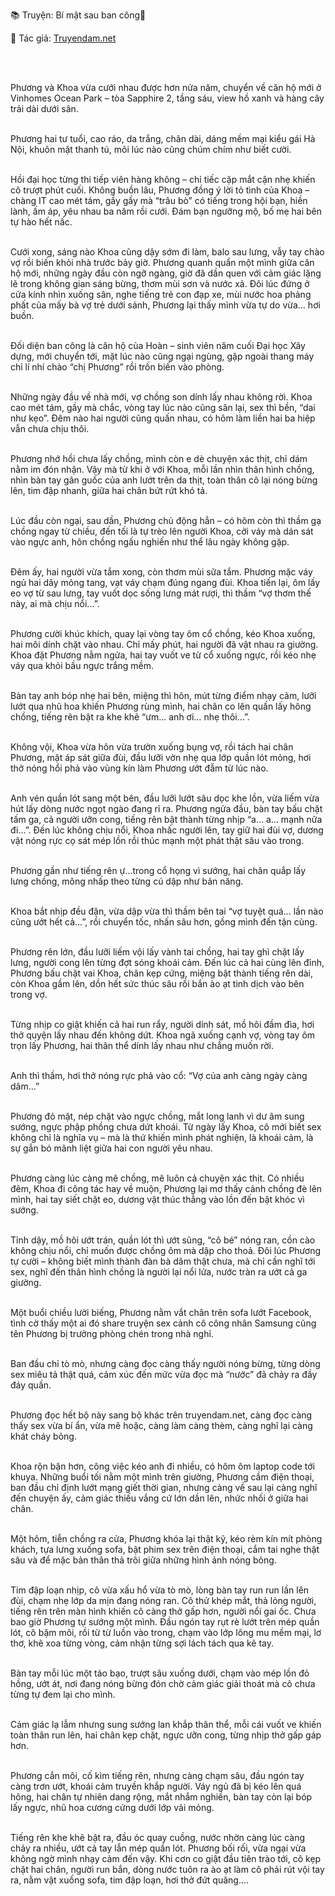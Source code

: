 📚 Truyện: Bí mật sau ban công🔞 
<br>
<p>📖 Tác giả: <a href="https://truyendam.net" target="_blank" title="Truyện sex người lớn, truyện 18+ tại Truyendam.net">Truyendam.net</a></p>
<br></br>

Phương và Khoa vừa cưới nhau được hơn nửa năm, chuyển về căn hộ mới ở Vinhomes Ocean Park – tòa Sapphire 2, tầng sáu, view hồ xanh và hàng cây trải dài dưới sân.<br></br>

Phương hai tư tuổi, cao ráo, da trắng, chân dài, dáng mềm mại kiểu gái Hà Nội, khuôn mặt thanh tú, môi lúc nào cũng chúm chím như biết cười.<br></br>

Hồi đại học từng thi tiếp viên hàng không – chỉ tiếc cặp mắt cận nhẹ khiến cô trượt phút cuối. Không buồn lâu, Phương đồng ý lời tỏ tình của Khoa – chàng IT cao mét tám, gầy gầy mà “trâu bò” có tiếng trong hội bạn, hiền lành, ấm áp, yêu nhau ba năm rồi cưới. Đám bạn ngưỡng mộ, bố mẹ hai bên tự hào hết nấc.<br></br>

Cưới xong, sáng nào Khoa cũng dậy sớm đi làm, balo sau lưng, vẫy tay chào vợ rồi biến khỏi nhà trước bảy giờ. Phương quanh quẩn một mình giữa căn hộ mới, những ngày đầu còn ngỡ ngàng, giờ đã dần quen với cảm giác lặng lẽ trong không gian sáng bừng, thơm mùi sơn và nước xả. Đôi lúc đứng ở cửa kính nhìn xuống sân, nghe tiếng trẻ con đạp xe, mùi nước hoa phảng phất của mấy bà vợ trẻ dưới sảnh, Phương lại thấy mình vừa tự do vừa… hơi buồn.<br></br>

Đối diện ban công là căn hộ của Hoàn – sinh viên năm cuối Đại học Xây dựng, mới chuyển tới, mặt lúc nào cũng ngại ngùng, gặp ngoài thang máy chỉ lí nhí chào “chị Phương” rồi trốn biến vào phòng.<br></br>

Những ngày đầu về nhà mới, vợ chồng son dính lấy nhau không rời. Khoa cao mét tám, gầy mà chắc, vòng tay lúc nào cũng săn lại, sex thì bền, “dai như kẹo”. Đêm nào hai người cũng quấn nhau, có hôm làm liền hai ba hiệp vẫn chưa chịu thôi.<br></br>

Phương nhớ hồi chưa lấy chồng, mình còn e dè chuyện xác thịt, chỉ dám nằm im đón nhận. Vậy mà từ khi ở với Khoa, mỗi lần nhìn thân hình chồng, nhìn bàn tay gân guốc của anh lướt trên da thịt, toàn thân cô lại nóng bừng lên, tim đập nhanh, giữa hai chân bứt rứt khó tả.<br></br>

Lúc đầu còn ngại, sau dần, Phương chủ động hẳn – có hôm còn thì thầm gạ chồng ngay từ chiều, đến tối là tự trèo lên người Khoa, cởi váy mà dán sát vào ngực anh, hôn chồng ngấu nghiến như thể lâu ngày không gặp.<br></br>

Đêm ấy, hai người vừa tắm xong, còn thơm mùi sữa tắm. Phương mặc váy ngủ hai dây mỏng tang, vạt váy chạm đúng ngang đùi. Khoa tiến lại, ôm lấy eo vợ từ sau lưng, tay vuốt dọc sống lưng mát rượi, thì thầm “vợ thơm thế này, ai mà chịu nổi…”.<br></br>

Phương cười khúc khích, quay lại vòng tay ôm cổ chồng, kéo Khoa xuống, hai môi dính chặt vào nhau. Chỉ mấy phút, hai người đã vật nhau ra giường. Khoa đặt Phương nằm ngửa, hai tay vuốt ve từ cổ xuống ngực, rồi kéo nhẹ váy qua khỏi bầu ngực trắng mềm.<br></br>

Bàn tay anh bóp nhẹ hai bên, miệng thì hôn, mút từng điểm nhạy cảm, lưỡi lướt qua nhũ hoa khiến Phương rùng mình, hai chân co lên quấn lấy hông chồng, tiếng rên bật ra khe khẽ “ưm… anh ơi… nhẹ thôi…”.<br></br>

Không vội, Khoa vừa hôn vừa trườn xuống bụng vợ, rồi tách hai chân Phương, mặt áp sát giữa đùi, đầu lưỡi vờn nhẹ qua lớp quần lót mỏng, hơi thở nóng hổi phả vào vùng kín làm Phương ướt đẫm từ lúc nào.<br></br>

Anh vén quần lót sang một bên, đầu lưỡi lướt sâu dọc khe lồn, vừa liếm vừa hút lấy dòng nước ngọt ngào đang rỉ ra. Phương ngửa đầu, bàn tay bấu chặt tấm ga, cả người ưỡn cong, tiếng rên bật thành từng nhịp “a… a… mạnh nữa đi…”. Đến lúc không chịu nổi, Khoa nhấc người lên, tay giữ hai đùi vợ, dương vật nóng rực cọ sát mép lồn rồi thúc mạnh một phát thật sâu vào trong.<br></br>

Phương gần như tiếng rên ự...trong cổ họng vì sướng, hai chân quắp lấy lưng chồng, mông nhấp theo từng cú dập như bản năng.<br></br>

Khoa bắt nhịp đều đặn, vừa dập vừa thì thầm bên tai “vợ tuyệt quá… lần nào cũng ướt hết cả…”, rồi chuyển tốc, nhấn sâu hơn, gồng mình đến tận cùng.<br></br>

Phương rên lớn, đầu lưỡi liếm vội lấy vành tai chồng, hai tay ghì chặt lấy lưng, người cong lên từng đợt sóng khoái cảm. Đến lúc cả hai cùng lên đỉnh, Phương bấu chặt vai Khoa, chân kẹp cứng, miệng bật thành tiếng rên dài, còn Khoa gầm lên, dồn hết sức thúc sâu rồi bắn ào ạt tinh dịch vào bên trong vợ.<br></br>

Từng nhịp co giật khiến cả hai run rẩy, người dính sát, mồ hôi đầm đìa, hơi thở quyện lấy nhau đến không dứt. Khoa ngã xuống cạnh vợ, vòng tay ôm trọn lấy Phương, hai thân thể dính lấy nhau như chẳng muốn rời.<br></br>

Anh thì thầm, hơi thở nóng rực phả vào cổ: “Vợ của anh càng ngày càng dâm…”<br></br>

Phương đỏ mặt, nép chặt vào ngực chồng, mắt long lanh vì dư âm sung sướng, ngực phập phồng chưa dứt khoái. Từ ngày lấy Khoa, cô mới biết sex không chỉ là nghĩa vụ – mà là thứ khiến mình phát nghiện, là khoái cảm, là sự gắn bó mãnh liệt giữa hai con người yêu nhau.<br></br>

Phương càng lúc càng mê chồng, mê luôn cả chuyện xác thịt. Có nhiều đêm, Khoa đi công tác hay về muộn, Phương lại mơ thấy cảnh chồng đè lên mình, hai tay siết chặt eo, dương vật thúc thẳng vào lồn đến bật khóc vì sướng.<br></br>

Tỉnh dậy, mồ hôi ướt trán, quần lót thì ướt sũng, “cô bé” nóng ran, cồn cào không chịu nổi, chỉ muốn được chồng ôm mà dập cho thoả. Đôi lúc Phương tự cười – không biết mình thành đàn bà dâm thật chưa, mà chỉ cần nghĩ tới sex, nghĩ đến thân hình chồng là người lại nổi lửa, nước tràn ra ướt cả ga giường.<br></br>

Một buổi chiều lười biếng, Phương nằm vắt chân trên sofa lướt Facebook, tình cờ thấy một ai đó share truyện sex cảnh cô công nhân Samsung cũng tên Phương bị trưởng phòng chén trong nhà nghỉ.<br></br>

Ban đầu chỉ tò mò, nhưng càng đọc càng thấy người nóng bừng, từng dòng sex miêu tả thật quá, cảm xúc đến mức vừa đọc mà “nước” đã chảy ra đầy đáy quần.<br></br>

Phương đọc hết bộ này sang bộ khác trên truyendam.net, càng đọc càng thấy sex vừa bí ẩn, vừa mê hoặc, càng làm càng thèm, càng nghĩ lại càng khát cháy bỏng.<br></br>

Khoa rộn bận hơn, công việc kéo anh đi nhiều, có hôm ôm laptop code tới khuya. Những buổi tối nằm một mình trên giường, Phương cầm điện thoại, ban đầu chỉ định lướt mạng giết thời gian, nhưng càng về sau lại càng nghĩ đến chuyện ấy, cảm giác thiếu vắng cứ lớn dần lên, nhức nhối ở giữa hai chân.<br></br>

Một hôm, tiễn chồng ra cửa, Phương khóa lại thật kỹ, kéo rèm kín mít phòng khách, tựa lưng xuống sofa, bật phim sex trên điện thoại, cắm tai nghe thật sâu và để mặc bản thân thả trôi giữa những hình ảnh nóng bỏng.<br></br>

Tim đập loạn nhịp, cô vừa xấu hổ vừa tò mò, lòng bàn tay run run lần lên đùi, chạm nhẹ lớp da mịn đang nóng ran. Cô thử khép mắt, thả lỏng người, tiếng rên trên màn hình khiến cô càng thở gấp hơn, người nổi gai ốc. Chưa bao giờ Phương tự sướng một mình. Đầu ngón tay rụt rè lướt trên mép quần lót, cô bặm môi, rồi từ từ luồn vào trong, chạm vào lớp lông mu mềm mại, lơ thơ, khẽ xoa từng vòng, cảm nhận từng sợi lách tách qua kẽ tay.<br></br>

Bàn tay mỗi lúc một táo bạo, trượt sâu xuống dưới, chạm vào mép lồn đỏ hồng, ướt át, nơi đang nóng bừng đón chờ cảm giác giải thoát mà cô chưa từng tự đem lại cho mình.<br></br>

Cảm giác lạ lẫm nhưng sung sướng lan khắp thân thể, mỗi cái vuốt ve khiến toàn thân run lên, hai chân kẹp chặt, ngực ưỡn cong, từng nhịp thở gấp gáp hơn.<br></br>

Phương cắn môi, cố kìm tiếng rên, nhưng càng chạm sâu, đầu ngón tay càng trơn ướt, khoái cảm truyền khắp người. Váy ngủ đã bị kéo lên quá hông, hai chân tự nhiên dang rộng, mắt nhắm nghiền, bàn tay còn lại bóp lấy ngực, nhũ hoa cương cứng dưới lớp vải mỏng.<br></br>

Tiếng rên khe khẽ bật ra, đầu óc quay cuồng, nước nhờn càng lúc càng chảy ra nhiều, ướt cả tay lẫn mép quần lót. Phương bối rối, vừa ngại vừa không ngờ mình nhạy cảm đến vậy. Khi cơn co giật đầu tiên trào tới, cô kẹp chặt hai chân, người run bắn, dòng nước tuôn ra ào ạt làm cô phải rút vội tay ra, nằm vật xuống sofa, tim đập loạn, hơi thở đứt quãng....
<!-- truyện sex vợ bạn, vợ bạn ngon quá, hiếp dâm vợ bạn tại nhà, bạn chồng đụ vợ, truyện sex sinh viên, truyện sex xóm trọ, truyện sex hiếp dâm, truyện 18+, truyện sex người lớn, Truyendam.net -->



